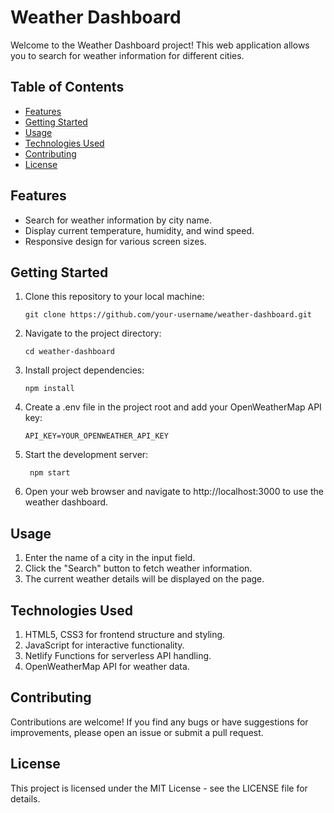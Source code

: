 # Weather Dashboard

Welcome to the Weather Dashboard project! This web application allows you to search for weather information for different cities.

## Table of Contents

- [Features](#features)
- [Getting Started](#getting-started)
- [Usage](#usage)
- [Technologies Used](#technologies-used)
- [Contributing](#contributing)
- [License](#license)

## Features

- Search for weather information by city name.
- Display current temperature, humidity, and wind speed.
- Responsive design for various screen sizes.

## Getting Started

1. Clone this repository to your local machine:

    ```git clone https://github.com/your-username/weather-dashboard.git ```

1. Navigate to the project directory:

    ``` cd weather-dashboard ```

2. Install project dependencies:

    ``` npm install ```

3. Create a .env file in the project root and add your OpenWeatherMap API key:

    ``` API_KEY=YOUR_OPENWEATHER_API_KEY ```

5. Start the development server:

    ``` npm start```
  
6. Open your web browser and navigate to http://localhost:3000 to use the weather dashboard.

## Usage

1. Enter the name of a city in the input field.
2. Click the "Search" button to fetch weather information.
3.  The current weather details will be displayed on the page.

   
## Technologies Used

1.  HTML5, CSS3 for frontend structure and styling.
2.  JavaScript for interactive functionality.
3.  Netlify Functions for serverless API handling.
4.  OpenWeatherMap API for weather data.

## Contributing

Contributions are welcome! If you find any bugs or have suggestions for improvements, please open an issue or submit a pull request.

## License

This project is licensed under the MIT License - see the LICENSE file for details.
